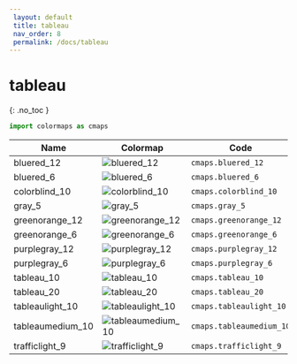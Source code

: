 ```yaml
--- 
 layout: default 
 title: tableau 
 nav_order: 8 
 permalink: /docs/tableau 
--- 
```


# tableau 
{: .no_toc } 

 ```python 
 import colormaps as cmaps 
 ``` 


| Name        | Colormap    | Code       | Levels     | 
| ----------- | ----------- | -----------| -----------| 
| bluered_12| ![bluered_12](/assets/images/tableau/bluered_12.png) | ```cmaps.bluered_12``` | 12| 
| bluered_6| ![bluered_6](/assets/images/tableau/bluered_6.png) | ```cmaps.bluered_6``` | 6| 
| colorblind_10| ![colorblind_10](/assets/images/tableau/colorblind_10.png) | ```cmaps.colorblind_10``` | 10| 
| gray_5| ![gray_5](/assets/images/tableau/gray_5.png) | ```cmaps.gray_5``` | 5| 
| greenorange_12| ![greenorange_12](/assets/images/tableau/greenorange_12.png) | ```cmaps.greenorange_12``` | 12| 
| greenorange_6| ![greenorange_6](/assets/images/tableau/greenorange_6.png) | ```cmaps.greenorange_6``` | 6| 
| purplegray_12| ![purplegray_12](/assets/images/tableau/purplegray_12.png) | ```cmaps.purplegray_12``` | 12| 
| purplegray_6| ![purplegray_6](/assets/images/tableau/purplegray_6.png) | ```cmaps.purplegray_6``` | 6| 
| tableau_10| ![tableau_10](/assets/images/tableau/tableau_10.png) | ```cmaps.tableau_10``` | 10| 
| tableau_20| ![tableau_20](/assets/images/tableau/tableau_20.png) | ```cmaps.tableau_20``` | 20| 
| tableaulight_10| ![tableaulight_10](/assets/images/tableau/tableaulight_10.png) | ```cmaps.tableaulight_10``` | 10| 
| tableaumedium_10| ![tableaumedium_10](/assets/images/tableau/tableaumedium_10.png) | ```cmaps.tableaumedium_10``` | 10| 
| trafficlight_9| ![trafficlight_9](/assets/images/tableau/trafficlight_9.png) | ```cmaps.trafficlight_9``` | 9| 
